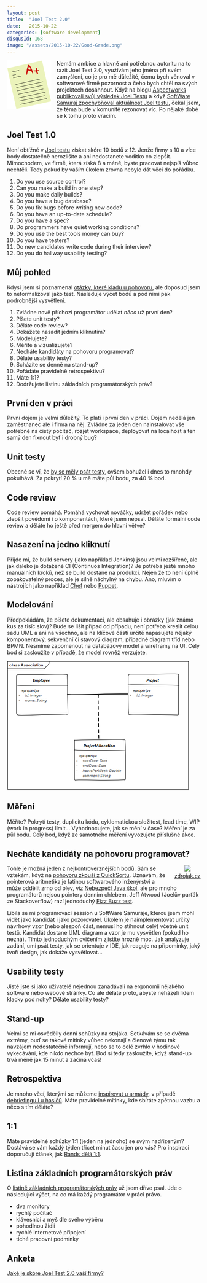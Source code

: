 ```yaml
---
layout: post
title:  "Joel Test 2.0"
date:   2015-10-22
categories: [software development]
disqusId: 168
image: "/assets/2015-10-22/Good-Grade.png"
---
```

<div style="float: left; margin: 0 1em 1em 0; text-align: center;"><img src="/assets/2015-10-22/Good-Grade.png" /></div>Nemám ambice a hlavně ani potřebnou autoritu na to razit Joel Test 2.0, využívám jeho jména při svém zamyšlení, co je pro mě důležité, čemu bych věnoval v softwarové firmě pozornost a čeho bych chtěl na svých projektech dosáhnout. Když na blogu <a href="http://www.aspectworks.com/2013/04/joeluv-test-a-aspectworks">Aspectworks publikovali svůj výsledek Joel Testu</a> a když <a href="http://www.sw-samuraj.cz/2013/06/joel-test-ma-jeste-smysl.html">SoftWare Samuraj zpochybňoval aktuálnost Joel testu</a>, čekal jsem, že téma bude v komunitě rezonovat víc. Po nějaké době se k tomu proto vracím.
<!--more-->

Joel Test 1.0
------

Není obtížné v <a href="http://www.joelonsoftware.com/articles/fog0000000043.html">Joel testu</a> získat skóre 10 bodů z 12. Jenže firmy s 10 a více body dostatečně nerozlišíte a ani nedostanete vodítko co zlepšit. Mimochodem, ve firmě, která získá 8 a méně, byste pracovat nejspíš vůbec nechtěli. Tedy pokud by vaším úkolem zrovna nebylo dát věci do pořádku.

1. Do you use source control?
2. Can you make a build in one step?
3. Do you make daily builds?
4. Do you have a bug database?
5. Do you fix bugs before writing new code?
6. Do you have an up-to-date schedule?
7. Do you have a spec?
8. Do programmers have quiet working conditions?
9. Do you use the best tools money can buy?
10. Do you have testers?
11. Do new candidates write code during their interview?
12. Do you do hallway usability testing?</li></ol>

Můj pohled
------

Kdysi jsem si poznamenal <a href="/item/114">otázky, které kladu u pohovoru</a>, ale doposud jsem to neformalizoval jako test. Následuje výčet bodů a pod nimi pak podrobnější vysvětlení.

1. Zvládne nově příchozí programátor udělat <em>něco</em> už první den?
2. Píšete unit testy?
3. Děláte code review?
4. Dokážete nasadit jedním kliknutím?
5. Modelujete?
6. Měříte a vizualizujete?
7. Necháte kandidáty na pohovoru programovat?
8. Děláte usability testy?
9. Scházíte se denně na stand-up?
10. Pořádáte pravidelně retrospektivu?
11. Máte 1:1?
12. Dodržujete listinu základních programátorských práv?

První den v práci
------

První dojem je velmi důležitý. To platí i první den v práci. Dojem nedělá jen zaměstnanec ale i firma na něj. Zvládne za jeden den nainstalovat vše potřebné na čistý počítač, rozjet workspace, deployovat na localhost a ten samý den fixnout byť i drobný bug?

Unit testy
------

Obecně se ví, že <a href="/item/112">by se měly psát testy</a>, ovšem bohužel i dnes to mnohdy pokulhává. Za pokrytí 20&nbsp;% u mě máte půl bodu, za 40&nbsp;% bod.

Code review
------

Code review pomáhá. Pomáhá vychovat nováčky, udržet pořádek nebo zlepšit povědomí i o komponentách, které jsem nepsal. Děláte formální code review a děláte ho ještě před mergem do hlavní větve?

Nasazení na jedno kliknutí
------

Přijde mi, že build servery (jako například Jenkins) jsou velmi rozšířené, ale jak daleko je dotažené CI (Continuos Integration)? Je potřeba ještě mnoho manuálních kroků, než se build dostane na produkci. Nejen že to není úplně zopakovatelný proces, ale je silně náchylný na chybu. Ano, mluvím o nástrojích jako například <a href="https://www.chef.io/">Chef</a> nebo <a href="https://puppetlabs.com/">Puppet</a>.

Modelování
------

Předpokládám, že píšete dokumentaci, ale obsahuje i obrázky (jak známo kus za tisíc slov)? Bude se lišit případ od případu, není potřeba kreslit celou sadu UML a ani na všechno, ale na klíčové části určitě napasujete nějaký komponentový, sekvenční či stavový diagram, případně diagram tříd nebo BPMN. Nesmíme zapomenout na databázový model a wireframy na UI. Celý bod si zasloužíte v případě, že model rovněž verzujete.

![](/assets/2015-10-22/20150415-jpa-association%20class.png)

Měření
------

Měříte? Pokrytí testy, duplicitu kódu, cyklomatickou složitost, lead time, WIP (work in progress) limit... Vyhodnocujete, jak se mění v čase? Měření je za půl bodu. Celý bod, když ze samotného měření vyvozujete příslušné akce.

Necháte kandidáty na pohovoru programovat?
------

<div style="float: right; margin: 0 0 1em 1em; text-align: center;"><a href="https://www.zdrojak.cz/clanky/trideni-programatoru-quicksortem/"><img style="" src="https://www.zdrojak.cz/wp-content/uploads/2015/04/image00.png" /></a><br/><a href="https://www.zdrojak.cz/clanky/trideni-programatoru-quicksortem/">zdrojak.cz</a></div>Tohle je možná jeden z nejkontroverznějších bodů. Sám se vztekám, když na <a href="https://www.zdrojak.cz/clanky/trideni-programatoru-quicksortem/">pohovoru zkouší z QuickSortu</a>. Uznávám, že pointerová aritmetika je latinou softwarového inženýrství a může oddělit zrno od plev, viz <a href="/item/162">Nebezpečí Java škol</a>, ale pro mnoho programátorů nejsou pointery denním chlebem. Jeff Atwood (Joelův parťák ze Stackoverflow) razí jednoduchý <a href="http://blog.codinghorror.com/why-cant-programmers-program/">Fizz Buzz test</a>.

Líbila se mi programovací session u SoftWare Samuraje, kterou jsem mohl vidět jako kandidát i jako pozorovatel. Úkolem je naimplementovat určitý návrhový vzor (nebo alespoň část, nemusí ho stihnout celý) včetně unit testů. Kandidát dostane UML diagram a vzor je mu vysvětlen (pokud ho nezná). Tímto jednoduchým cvičením zjistíte hrozně moc. Jak analyzuje zadání, umí psát testy, jak se orientuje v IDE, jak reaguje na připomínky, jaký tvoří design, jak dokáže vysvětlovat...
	
Usability testy
------
		
Jistě jste si jako uživatelé nejednou zanadávali na ergonomii nějakého software nebo webové stránky. Co ale děláte proto, abyste neházeli lidem klacky pod nohy? Děláte usability testy?

Stand-up
------	
	
Velmi se mi osvědčily denní schůzky na stojáka. Setkávám se se dvěma extrémy, buď se takové mítinky vůbec nekonají a členové týmu tak navzájem nedostatečně informují, nebo se to celé zvrhlo v hodinové vykecávání, kde nikdo nechce být. Bod si tedy zasloužíte, když stand-up trvá méně jak 15 minut a začíná včas! 

Retrospektiva
------	

Je mnoho věcí, kterými se můžeme <a href="/item/115">inspirovat u armády</a>, v případě <a href="http://www.firefighternation.com/article/incident-command-0/how-why-conduct-incident-debriefing">debriefingu i u hasičů</a>. Máte pravidelné mítinky, kde sbíráte zpětnou vazbu a něco s tím děláte?

1:1
------

Máte pravidelné schůzky 1:1 (jeden na jednoho) se svým nadřízeným? Dostává se vám každý týden třicet minut času jen pro vás? Pro inspiraci doporučuji článek, jak <a href="http://randsinrepose.com/archives/the-update-the-vent-and-the-disaster/">Rands dělá 1:1</a>.  

Listina základních programátorských práv
------
O <a href="/item/109">listině základních programátorských práv</a> už jsem dříve psal. Jde o následující výčet, na co má každý programátor v práci právo.
 
* dva monitory
* rychlý počítač
* klávesnici a myš dle svého výběru
* pohodlnou židli
* rychlé internetové připojení
* tiché pracovní podmínky

Anketa
------

<script type="text/javascript" charset="utf-8" src="https://static.polldaddy.com/p/9139491.js"></script>
<noscript><a href="http://polldaddy.com/poll/9139491/">Jaké je skóre Joel Test 2.0 vaší firmy?</a></noscript>